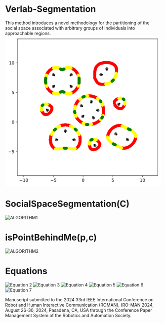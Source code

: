 # Verlab-Segmentation
This method introduces a novel methodology for the partitioning of the social space associated with arbitrary groups of individuals into approachable regions.
![Solution Exemple](https://github.com/AlineFurtado/Verlab-Segmentation/blob/main/ilustrativa2.png)
# SocialSpaceSegmentation(C)
![ALGORITHM1](https://github.com/AlineFurtado/Verlab-Segmentation/assets/71280708/a88c052f-bea4-4429-9e38-15fb5914ee7d)
# isPointBehindMe(p,c)
![ALGORITHM2](https://github.com/AlineFurtado/Verlab-Segmentation/assets/71280708/1513973d-7bfc-46b1-b93e-29b0efc57657)
# Equations
![Equation 2](https://github.com/AlineFurtado/Verlab-Segmentation/assets/71280708/52f5ff81-b22f-41fc-b281-c5578fbcef72)
![Equation 3](https://github.com/AlineFurtado/Verlab-Segmentation/assets/71280708/1d1ddf47-3c23-4e63-ba1e-9ea1a74fc8af)
![Equation 4](https://github.com/AlineFurtado/Verlab-Segmentation/assets/71280708/b87988e4-7c95-4311-ae7f-101a4f4eeb62)
![Equation 5](https://github.com/AlineFurtado/Verlab-Segmentation/assets/71280708/632e3331-7378-4bb2-a207-123be887584f)
![Equation 6](https://github.com/AlineFurtado/Verlab-Segmentation/assets/71280708/f2b4ba7f-4d7b-47cb-b46e-11c25736bb47)
![Equation 7](https://github.com/AlineFurtado/Verlab-Segmentation/assets/71280708/17a4e0f3-8d2e-4783-8e1c-a73835edb9ac)

Manuscript submitted to the 2024 33rd IEEE International Conference on Robot and Human Interactive Communication (ROMAN), (RO-MAN 2024, August 26-30, 2024, Pasadena, CA, USA through the Conference Paper Management System of the Robotics and Automation Society.


